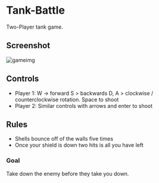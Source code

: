 # Tank-Battle
Two-Player tank game.
## Screenshot
![gameimg](https://user-images.githubusercontent.com/22607081/38347028-481fefe6-385e-11e8-9abf-afdcb3d251ff.JPG)
## Controls
* Player 1: W -> forward S > backwards D, A > clockwise / counterclockwise rotation. Space to shoot
* Player 2: Similar controls with arrows and enter to shoot
## Rules
* Shells bounce off of the walls five times
* Once your shield is down two hits is all you have left
### Goal
Take down the enemy before they take you down.

